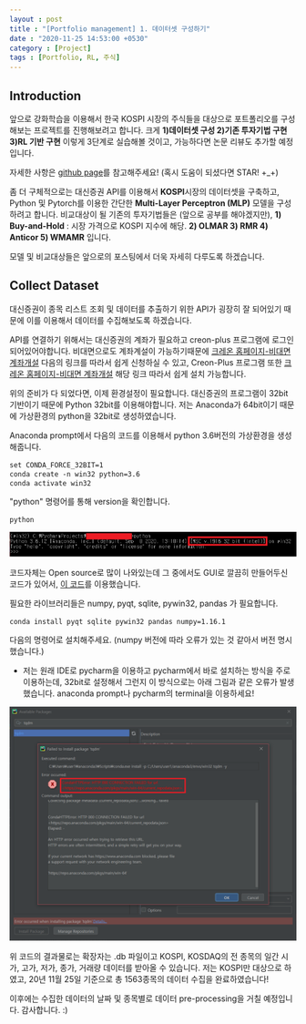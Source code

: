 ```yaml
---
layout : post
title : "[Portfolio management] 1. 데이터셋 구성하기"
date : "2020-11-25 14:53:00 +0530"
category : [Project]
tags : [Portfolio, RL, 주식]
---
```


## **Introduction**

앞으로 강화학습을 이용해서 한국 KOSPI 시장의 주식들을 대상으로 포트폴리오를 구성해보는 프로젝트를 진행해보려고 합니다.
크게 **1)데이터셋 구성 2)기존 투자기법 구현 3)RL 기반 구현** 이렇게 3단계로 실습해볼 것이고,
가능하다면 논문 리뷰도 추가할 예정입니다.

자세한 사항은 [github page](https://github.com/hanseul-jeong/Portfolios "내 깃헙")를 참고해주세요!
(혹시 도움이 되셨다면 STAR! +_+)


좀 더 구체적으로는 대신증권 API를 이용해서 **KOSPI**시장의 데이터셋을 구축하고,
Python 및 Pytorch를 이용한 간단한 **Multi-Layer Perceptron (MLP)** 모델을 구성하려고 합니다.
비교대상이 될 기존의 투자기법들은 (앞으로 공부를 해야겠지만),
**1) Buy-and-Hold** : 시장 가격으로 KOSPI 지수에 해당.
**2) OLMAR 3) RMR 4) Anticor 5) WMAMR**
입니다.

모델 및 비교대상들은 앞으로의 포스팅에서 더욱 자세히 다루도록 하겠습니다.

## **Collect Dataset**

대신증권이 종목 리스트 조회 및 데이터를 추출하기 위한 API가 굉장히 잘 되어있기 때문에
이를 이용해서 데이터를 수집해보도록 하겠습니다.

API를 연결하기 위해서는 대신증권의 계좌가 필요하고 creon-plus 프로그램에 로그인되어있어야합니다.
비대면으로도 계좌계설이 가능하기때문에 [크레온 홈페이지-비대면 계좌개설](http://money2.creontrade.com/E5/WTS/Customer/AccountOpen/DW_NoFaceOpen.aspx?m=7108&p=6662&v=5573) 다음의 링크를 따라서 쉽게 신청하실 수 있고,
Creon-Plus 프로그램 또한 [크레온 홈페이지-비대면 계좌개설](http://money2.creontrade.com/e5/mboard/ptype_basic/plusPDS/DW_Basic_Read.aspx?boardseq=299&seq=35&page=1&searchString=&prd=&lang=8&p=8833&v=8639&m=9505) 해당 링크 따라서 쉽게 설치 가능합니다.

위의 준비가 다 되었다면, 이제 환경설정이 필요합니다.
대신증권의 프로그램이 32bit 기반이기 때문에 Python 32bit를 이용해야합니다.
저는 Anaconda가 64bit이기 때문에 가상환경의 python을 32bit로 생성하였습니다.

Anaconda prompt에서 다음의 코드를 이용해서 python 3.6버전의 가상환경을 생성해줍니다.

    set CONDA_FORCE_32BIT=1
    conda create -n win32 python=3.6
    conda activate win32

"python" 명령어를 통해 version을 확인합니다.

    python

![Image window32bit](/assets/img/post/window32bit.png)

코드자체는 Open source로 많이 나와있는데 그 중에서도 GUI로 깔끔히 만들어두신 코드가 있어서,
[이 코드](https://github.com/gyusu/Creon-Datareader "대신증권 데이터 수집 github")를 이용했습니다.

필요한 라이브러리들은 numpy, pyqt, sqlite, pywin32, pandas 가 필요합니다.

    conda install pyqt sqlite pywin32 pandas numpy=1.16.1

다음의 명령어로 설치해주세요. (numpy 버전에 따라 오류가 있는 것 같아서 버전 명시했습니다.)
- 저는 원래 IDE로 pycharm을 이용하고 pycharm에서 바로 설치하는 방식을 주로 이용하는데,
32bit로 설정해서 그런지 이 방식으로는 아래 그림과 같은 오류가 발생했습니다.
anaconda prompt나 pycharm의 terminal을 이용하세요!

![Image HTTPerror](/assets/img/post/HTTPerror.png)

위 코드의 결과물로는 확장자는 .db 파일이고 KOSPI, KOSDAQ의 전 종목의 일간 시가, 고가, 저가, 종가, 거래량 데이터를 받아올 수 있습니다.
저는 KOSPI만 대상으로 하였고, 20년 11월 25일 기준으로 총 1563종목의 데이터 수집을 완료하였습니다!

이후에는 수집한 데이터의 날짜 및 종목별로 데이터 pre-processing을 거칠 예정입니다.
감사합니다. :)



